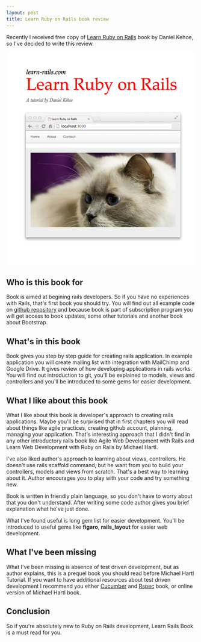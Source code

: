 ```yaml
---
layout: post
title: Learn Ruby on Rails book review
---
```


Recently I received free copy of [Learn Ruby on Rails](http://learn-rails.com/) book by Daniel Kehoe, so I've
decided to write this review.

<a href="http://learn-rails.com/"><img class="book"
src="/images/learn-rails-book-cover.jpg" alt="learn ruby on rails"></a>

## Who is this book for

Book is aimed at begining rails developers. So if you have no experiences
with Rails, that's first book you should try. You will find out all example
code on [github repository](https://github.com/RailsApps/learn-rails) and because book is part of subscription program
you will get access to book updates, some other tutorials and another book
about Bootstrap.

## What's in this book

Book gives you step by step guide for creating rails application. In example application you will create mailing list with integration with MailChimp and Google Drive. It gives review of how developing applications in rails works.
You will find out introduction to git, you'll be explained to models, views
and controllers and you'll be introduced to some gems for easier development. 

## What I like about this book

What I like about this book is developer's approach to creating rails applications.
Maybe you'll be surprised that in first chapters you will read about things
like agile practices, creating github account, planning, managing your
application. That's interesting approach that I didn't find in any other
introductory rails book like Agile Web Development with Rails and Learn Web
Development with Ruby on Rails by Michael Hartl. 

I've also liked author's approach to learning about views, controllers. He doesn't use rails scaffold command, but he want from you to
build your controllers, models and views from scratch. That's a best way to
learning about it. Author encourages you to play with your code and try
something new.

Book is written in friendly plain language, so you don't have to worry about
that you don't understand. After writing some code author gives you brief
explanation what he've just done. 

What I've found useful is long gem list for easier development. You'll be
introduced to useful gems like **figaro**, **rails_layout** for easier web
development. 

## What I've been missing

What I've been missing is absence of test driven development, but as author
explains, this is a prequel book you should read before Michael Hartl Tutorial. If you want to have additional resources about test driven development I recommend you either
[Cucumber](http://www.amazon.com/The-Cucumber-Book-Behaviour-Driven-Development/dp/1934356808)
and
[Rspec](http://www.amazon.com/RSpec-Book-Behaviour-Development-Cucumber/dp/1934356379/ref=sr_1_1?s=books&ie=UTF8&qid=1397032931&sr=1-1&keywords=rspec) book, or online version of Michael Hartl book.

## Conclusion

So if you're absolutely new to Ruby on Rails development, Learn Rails Book is a
must read for you.

